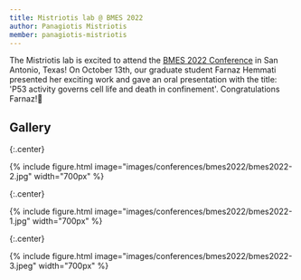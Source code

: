 ```yaml
---
title: Mistriotis lab @ BMES 2022
author: Panagiotis Mistriotis
member: panagiotis-mistriotis
---
```


The Mistriotis lab is excited to attend the [BMES 2022 Conference](https://www.bmes.org/annualmeeting) in San Antonio, Texas! On October 13th, our graduate student Farnaz Hemmati presented her exciting work and gave an oral presentation with the title: 'P53 activity governs cell life and death in confinement'. Congratulations Farnaz!🎉

## Gallery


{:.center}

{%
  include figure.html
  image="images/conferences/bmes2022/bmes2022-2.jpg"
  width="700px"
%}

{:.center}

{%
  include figure.html
  image="images/conferences/bmes2022/bmes2022-1.jpg"
  width="700px"
%}

{:.center}

{%
  include figure.html
  image="images/conferences/bmes2022/bmes2022-3.jpeg"
  width="700px"
%}

